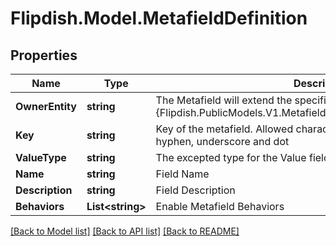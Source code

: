 # Flipdish.Model.MetafieldDefinition
## Properties

Name | Type | Description | Notes
------------ | ------------- | ------------- | -------------
**OwnerEntity** | **string** | The Metafield will extend the specified {Flipdish.PublicModels.V1.Metafields.MetafieldDefinition.OwnerEntity} | [optional] 
**Key** | **string** | Key of the metafield.  Allowed characters: lowercase letters, numbers, hyphen, underscore and dot | 
**ValueType** | **string** | The excepted type for the Value field | [optional] 
**Name** | **string** | Field Name | 
**Description** | **string** | Field Description | [optional] 
**Behaviors** | **List&lt;string&gt;** | Enable Metafield Behaviors | [optional] 

[[Back to Model list]](../README.md#documentation-for-models) [[Back to API list]](../README.md#documentation-for-api-endpoints) [[Back to README]](../README.md)


